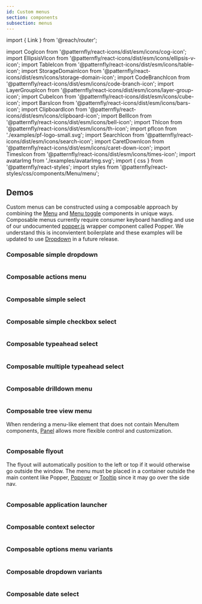 ```yaml
---
id: Custom menus
section: components
subsection: menus
---
```


import { Link } from '@reach/router';

import CogIcon from '@patternfly/react-icons/dist/esm/icons/cog-icon';
import EllipsisVIcon from '@patternfly/react-icons/dist/esm/icons/ellipsis-v-icon';
import TableIcon from '@patternfly/react-icons/dist/esm/icons/table-icon';
import StorageDomainIcon from '@patternfly/react-icons/dist/esm/icons/storage-domain-icon';
import CodeBranchIcon from '@patternfly/react-icons/dist/esm/icons/code-branch-icon';
import LayerGroupIcon from '@patternfly/react-icons/dist/esm/icons/layer-group-icon';
import CubeIcon from '@patternfly/react-icons/dist/esm/icons/cube-icon';
import BarsIcon from '@patternfly/react-icons/dist/esm/icons/bars-icon';
import ClipboardIcon from '@patternfly/react-icons/dist/esm/icons/clipboard-icon';
import BellIcon from '@patternfly/react-icons/dist/esm/icons/bell-icon';
import ThIcon from '@patternfly/react-icons/dist/esm/icons/th-icon';
import pfIcon from './examples/pf-logo-small.svg';
import SearchIcon from '@patternfly/react-icons/dist/esm/icons/search-icon';
import CaretDownIcon from '@patternfly/react-icons/dist/esm/icons/caret-down-icon';
import TimesIcon from '@patternfly/react-icons/dist/esm/icons/times-icon';
import avatarImg from './examples/avatarImg.svg';
import { css } from '@patternfly/react-styles';
import styles from '@patternfly/react-styles/css/components/Menu/menu';

## Demos

Custom menus can be constructed using a composable approach by combining the [Menu](/components/menus/menu) and [Menu toggle](/components/menus/menu-toggle) components in unique ways. Composable menus currently require consumer keyboard handling and use of our undocumented [popper.js](https://popper.js.org/) wrapper component called Popper. We understand this is inconvientent boilerplate and these examples will be updated to use [Dropdown](/components/dropdown) in a future release.

### Composable simple dropdown

```ts file="./examples/ComposableSimpleDropdown.tsx"

```

### Composable actions menu

```ts file="./examples/ComposableActionsMenu.tsx"

```

### Composable simple select

```ts file="./examples/ComposableSimpleSelect.tsx"

```

### Composable simple checkbox select

```ts file="./examples/ComposableSimpleCheckboxSelect.tsx"

```

### Composable typeahead select

```ts file="./examples/ComposableTypeaheadSelect.tsx"

```

### Composable multiple typeahead select

```ts file="./examples/ComposableMultipleTypeaheadSelect.tsx"

```

### Composable drilldown menu

```ts isBeta file="./examples/ComposableDrilldownMenu.tsx"

```

### Composable tree view menu

When rendering a menu-like element that does not contain MenuItem components, [Panel](/components/panel) allows more flexible control and customization.

```ts file="./examples/ComposableTreeViewMenu.tsx"

```

### Composable flyout

The flyout will automatically position to the left or top if it would otherwise go outside the window. The menu must be placed in a container outside the main content like Popper, [Popover](/components/popover) or [Tooltip](/components/tooltip) since it may go over the side nav.

```ts isBeta file="./examples/ComposableFlyout.tsx"

```

### Composable application launcher

```ts file="./examples/ComposableApplicationLauncher.tsx"

```

### Composable context selector

```ts file="./examples/ComposableContextSelector.tsx"

```

### Composable options menu variants

```ts file="./examples/ComposableOptionsMenuVariants.tsx"

```

### Composable dropdown variants

```ts file="./examples/ComposableDropdwnVariants.tsx"

```

### Composable date select

```ts file="./examples/ComposableDateSelect.tsx"

```
